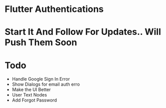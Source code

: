 # Flutter Authentications

# Start It And Follow For Updates.. Will Push Them Soon

# Todo

* Handle Google Sign In Error
* Show Dialogs for email auth erro
* Make the UI Better
* User Text Nodes
* Add Forgot Password
